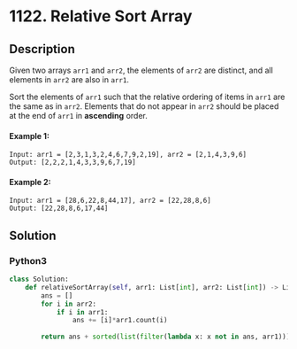 # 1122. Relative Sort Array

## Description
Given two arrays `arr1` and `arr2`, the elements of `arr2` are distinct, and all elements in `arr2` are also in `arr1`.

Sort the elements of `arr1` such that the relative ordering of items in `arr1` are the same as in `arr2`. Elements that do not appear in `arr2` should be placed at the end of `arr1` in **ascending** order.

#### Example 1:
```
Input: arr1 = [2,3,1,3,2,4,6,7,9,2,19], arr2 = [2,1,4,3,9,6]
Output: [2,2,2,1,4,3,3,9,6,7,19]
```

#### Example 2:
```
Input: arr1 = [28,6,22,8,44,17], arr2 = [22,28,8,6]
Output: [22,28,8,6,17,44]
```


## Solution

### Python3
```python
class Solution:
    def relativeSortArray(self, arr1: List[int], arr2: List[int]) -> List[int]:
        ans = []
        for i in arr2:
            if i in arr1:
                ans += [i]*arr1.count(i)
        
        return ans + sorted(list(filter(lambda x: x not in ans, arr1)))
```